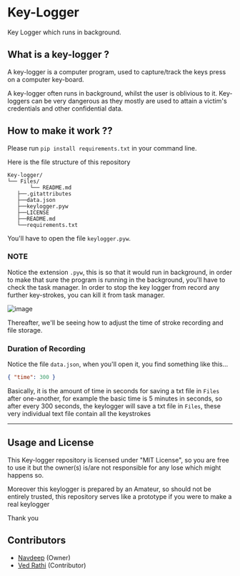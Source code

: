 # Key-Logger
Key Logger which runs in background.

## What is a key-logger ?

A key-logger is a computer program, used to capture/track the keys press on a computer key-board.

A key-logger often runs in background, whilst the user is oblivious to it.
Key-loggers can be very dangerous as they mostly are used to attain a victim's credentials and other confidential data.

## How to make it work ??
Please run `pip install requirements.txt` in your command line.

Here is the file structure of this repository

```
Key-logger/
└── Files/
       └── README.md
   ├──.gitattributes
   ├──data.json
   ├──keylogger.pyw
   ├──LICENSE
   ├──README.md
   └──requirements.txt
```

You'll have to open the file `keylogger.pyw`. 

### NOTE
Notice the extension `.pyw`, this is so that it would run in background, in order to make that sure the program is running in the background, you'll have to check the task manager. In order to stop the key logger from record any further key-strokes, you can kill it from task manager.

![image](https://user-images.githubusercontent.com/83499821/139443037-83bb03ea-dc0d-4e6b-a525-e233781570a4.png)

Thereafter, we'll be seeing how to adjust the time of stroke recording and file storage.

### Duration of Recording

Notice the file `data.json`, when you'll open it, you find something like this...

```json
{ "time": 300 }
```
Basically, it is the amount of time in seconds for saving a txt file in `Files` after one-another, for example the basic time is 5 minutes in seconds, so after every 300 seconds, the keylogger will save a txt file in `Files`, these very individual text file contain all the keystrokes

---

## Usage and License

This Key-logger repository is licensed under "MIT License", so you are free to use it but the owner(s) is/are not responsible for any lose which might happens so. 

Moreover this keylogger is prepared by an Amateur, so should not be entirely trusted, this repository serves like a prototype if you were to make a real keylogger

Thank you

## Contributors

- [Navdeep](https://github.com/crypto-navdeep/) (Owner)
- [Ved Rathi](https://github.com/Ved-programmer) (Contributor)
